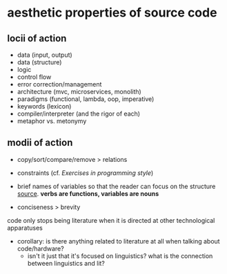 # aesthetic properties of source code

## locii of action
- data (input, output)
- data (structure)
- logic
- control flow
- error correction/management
- architecture (mvc, microservices, monolith)
- paradigms (functional, lambda, oop, imperative)
- keywords (lexicon)
- compiler/interpreter (and the rigor of each)
- metaphor vs. metonymy

## modii of action
- copy/sort/compare/remove > relations
- constraints (cf. *Exercises in programming style*)
- brief names of variables so that the reader can focus on the structure [source](http://syedirfanhyder.blogspot.com/2013/03/beauty-is-our-business-mathematics-and.htmlhttp://syedirfanhyder.blogspot.com/2013/03/beauty-is-our-business-mathematics-and.html). **verbs are functions, variables are nouns**

- conciseness > brevity

code only stops being literature when it is directed at other technological apparatuses
- corollary: is there anything related to literature at all when talking about code/hardware?
  - isn't it just that it's focused on linguistics? what is the connection between linguistics and lit?